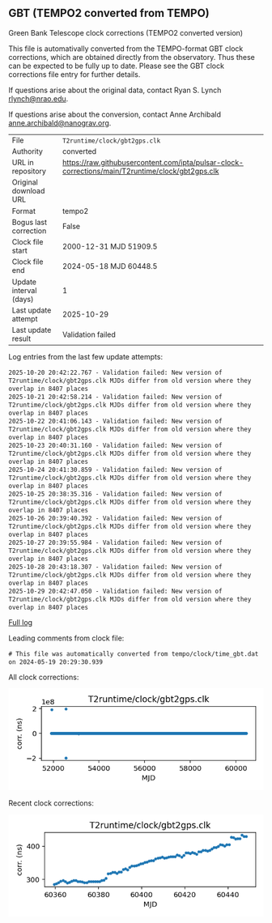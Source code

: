 
## GBT (TEMPO2 converted from TEMPO)

Green Bank Telescope clock corrections (TEMPO2 converted version)

This file is automativally converted from the TEMPO-format GBT
clock corrections, which are obtained directly from the observatory.
Thus these can be expected to be fully up to date. Please see the
GBT clock corrections file entry for further details.

If questions arise about the original data, contact Ryan S. Lynch
<rlynch@nrao.edu>.

If questions arise about the conversion, contact Anne Archibald
<anne.archibald@nanograv.org>.

|     |     |
|:--- |:--- |
| File | `T2runtime/clock/gbt2gps.clk` |
| Authority | converted |
| URL in repository | <https://raw.githubusercontent.com/ipta/pulsar-clock-corrections/main/T2runtime/clock/gbt2gps.clk> |
| Original download URL | <None> |
| Format | tempo2 |
| Bogus last correction | False |
| Clock file start | 2000-12-31 MJD 51909.5 |
| Clock file end | 2024-05-18 MJD 60448.5 |
| Update interval (days) | 1 |
| Last update attempt | 2025-10-29 |
| Last update result | Validation failed |

Log entries from the last few update attempts:
```
2025-10-20 20:42:22.767 - Validation failed: New version of T2runtime/clock/gbt2gps.clk MJDs differ from old version where they overlap in 8407 places
2025-10-21 20:42:58.214 - Validation failed: New version of T2runtime/clock/gbt2gps.clk MJDs differ from old version where they overlap in 8407 places
2025-10-22 20:41:06.143 - Validation failed: New version of T2runtime/clock/gbt2gps.clk MJDs differ from old version where they overlap in 8407 places
2025-10-23 20:40:31.160 - Validation failed: New version of T2runtime/clock/gbt2gps.clk MJDs differ from old version where they overlap in 8407 places
2025-10-24 20:41:30.859 - Validation failed: New version of T2runtime/clock/gbt2gps.clk MJDs differ from old version where they overlap in 8407 places
2025-10-25 20:38:35.316 - Validation failed: New version of T2runtime/clock/gbt2gps.clk MJDs differ from old version where they overlap in 8407 places
2025-10-26 20:39:40.392 - Validation failed: New version of T2runtime/clock/gbt2gps.clk MJDs differ from old version where they overlap in 8407 places
2025-10-27 20:39:55.984 - Validation failed: New version of T2runtime/clock/gbt2gps.clk MJDs differ from old version where they overlap in 8407 places
2025-10-28 20:43:18.307 - Validation failed: New version of T2runtime/clock/gbt2gps.clk MJDs differ from old version where they overlap in 8407 places
2025-10-29 20:42:47.050 - Validation failed: New version of T2runtime/clock/gbt2gps.clk MJDs differ from old version where they overlap in 8407 places
```
[Full log](https://raw.githubusercontent.com/ipta/pulsar-clock-corrections/main/log/T2runtime/clock/gbt2gps.clk.log)

Leading comments from clock file:

    # This file was automatically converted from tempo/clock/time_gbt.dat on 2024-05-19 20:29:30.939



All clock corrections:

![plot of all clock corrections](gbt2gps.clk.png "All corrections")

Recent clock corrections:

![plot of recent clock corrections](gbt2gps.clk.short.png "Recent corrections")

